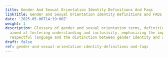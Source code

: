 ```yaml
---
title: Gender And Sexual Orientation Identity Definitions And Faqs
linkTitle: Gender and Sexual Orientation Identity Definitions and FAQs
date: '2025-05-06T14:19:00Z'
weight: 1
description: Glossary of gender and sexual orientation terms, definitions, and FAQs
  aimed at fostering understanding and inclusivity, emphasizing the importance of
  respectful language and the distinction between gender identity and sexual orientation.
draft: false
ref: gender-and-sexual-orientation-identity-definitions-and-faqs
---
```


